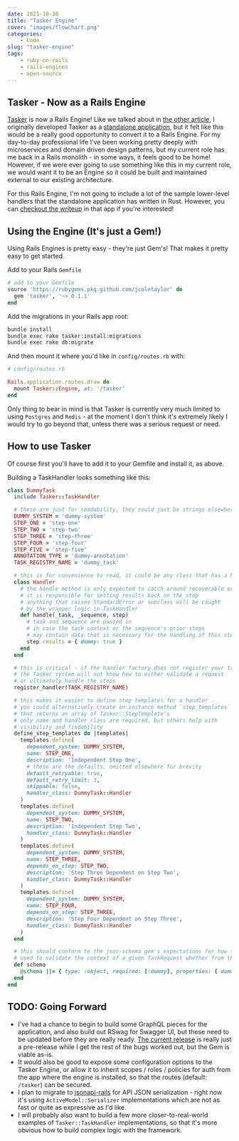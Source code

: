 ```yaml
---
date: 2021-10-30
title: "Tasker Engine"
cover: "images/flowchart.png"
categories: 
    - Code
slug: "tasker-engine"
tags:
    - ruby-on-rails
    - rails-engines
    - open-source
---
```


## Tasker - Now as a Rails Engine

[Tasker](https://github.com/jcoletaylor/tasker) is now a Rails Engine! Like we talked about in [the other article](/tasker), I originally developed Tasker as a [standalone application](https://github.com/jcoletaylor/tasker_rails), but it felt like this would be a really good opportunity to convert it to a Rails Engine. For my day-to-day professional life I've been working pretty deeply with microservices and domain driven design patterns, but my current role has me back in a Rails monolith - in some ways, it feels good to be home! However, if we were ever going to use something like this in my current role, we would want it to be an Engine so it could be built and maintained external to our existing architecture.

For this Rails Engine, I'm not going to include a lot of the sample lower-level handlers that the standalone application has written in Rust. However, you can [checkout the writeup](https://github.com/jcoletaylor/tasker_rails#technology-choices) in that app if you're interested!

## Using the Engine (It's just a Gem!)

Using Rails Engines is pretty easy - they're just Gem's! That makes it pretty easy to get started.

Add to your Rails `Gemfile`

```ruby
# add to your Gemfile
source 'https://rubygems.pkg.github.com/jcoletaylor' do
  gem 'tasker', '~> 0.1.1'
end
```

Add the migrations in your Rails app root:

```bash
bundle install
bundle exec rake tasker:install:migrations
bundle exec rake db:migrate
```

And then mount it where you'd like in `config/routes.rb` with:

```ruby
# config/routes.rb

Rails.application.routes.draw do
  mount Tasker::Engine, at: '/tasker'
end
```

Only thing to bear in mind is that Tasker is currently very much limited to using `Postgres` and `Redis` - at the moment I don't think it's extremely likely I would try to go beyond that, unless there was a serious request or need.

## How to use Tasker

Of course first you'll have to add it to your Gemfile and install it, as above.

Building a TaskHandler looks something like this:

```ruby
class DummyTask
  include Tasker::TaskHandler

  # these are just for readability, they could just be strings elsewhere
  DUMMY_SYSTEM = 'dummy-system'
  STEP_ONE = 'step-one'
  STEP_TWO = 'step-two'
  STEP_THREE = 'step-three'
  STEP_FOUR = 'step-four'
  STEP_FIVE = 'step-five'
  ANNOTATION_TYPE = 'dummy-annotation'
  TASK_REGISTRY_NAME = 'dummy_task'

  # this is for convenience to read, it could be any class that has a handle method with this signature
  class Handler
    # the handle method is only expected to catch around recoverable errors
    # it is responsible for setting results back on the step
    # anything that raises StandardError or subclass will be caught
    # by the wrapper logic in TaskHandler
    def handle(_task, _sequence, step)
      # task and sequence are passed in
      # in case the task context or the sequence's prior steps
      # may contain data that is necessary for the handling of this step
      step.results = { dummy: true }
    end
  end

  # this is critical - if the handler factory does not register your task handler
  # the Tasker system will not know how to either validate a request
  # or ultimately handle the steps
  register_handler(TASK_REGISTRY_NAME)

  # this makes it easier to define step templates for a handler
  # you could alternatively create an instance method `step_templates`
  # that returns an array of Tasker::StepTemplate's
  # only name and handler_class are required, but others help with
  # visibility and findability
  define_step_templates do |templates|
    templates.define(
      dependent_system: DUMMY_SYSTEM,
      name: STEP_ONE,
      description: 'Independent Step One',
      # these are the defaults, omitted elsewhere for brevity
      default_retryable: true,
      default_retry_limit: 3,
      skippable: false,
      handler_class: DummyTask::Handler
    )
    templates.define(
      dependent_system: DUMMY_SYSTEM,
      name: STEP_TWO,
      description: 'Independent Step Two',
      handler_class: DummyTask::Handler
    )
    templates.define(
      dependent_system: DUMMY_SYSTEM,
      name: STEP_THREE,
      depends_on_step: STEP_TWO,
      description: 'Step Three Dependent on Step Two',
      handler_class: DummyTask::Handler
    )
    templates.define(
      dependent_system: DUMMY_SYSTEM,
      name: STEP_FOUR,
      depends_on_step: STEP_THREE,
      description: 'Step Four Dependent on Step Three',
      handler_class: DummyTask::Handler
    )
  end

  # this should conform to the json-schema gem's expectations for how to validate json
  # used to validate the context of a given TaskRequest whether from the API or otherwise
  def schema
    @schema ||= { type: :object, required: [:dummy], properties: { dummy: { type: 'boolean' } } }
  end
end

```

## TODO: Going Forward

* I've had a chance to begin to build some GraphQL pieces for the application, and also build out RSwag for Swagger UI, but these need to be updated before they are really ready. [The current release](https://github.com/jcoletaylor/tasker/releases/tag/v0.1.0) is really just a pre-release while I get the rest of the bugs worked out, but the Gem is viable as-is.
* It would also be good to expose some configuration options to the Tasker Engine, or allow it to inherit scopes / roles / policies for auth from the app where the engine is installed, so that the routes (default: `/tasker`) can be secured.
* I plan to migrate to [jsonapi-rails](http://jsonapi-rb.org/) for API JSON serialization - right now it's using `ActiveModel::Serializer` implementations which are not as fast or quite as expressive as I'd like.
* I will probably also want to build a few more closer-to-real-world examples of `Tasker::TaskHandler` implementations, so that it's more obvious how to build complex logic with the framework.
